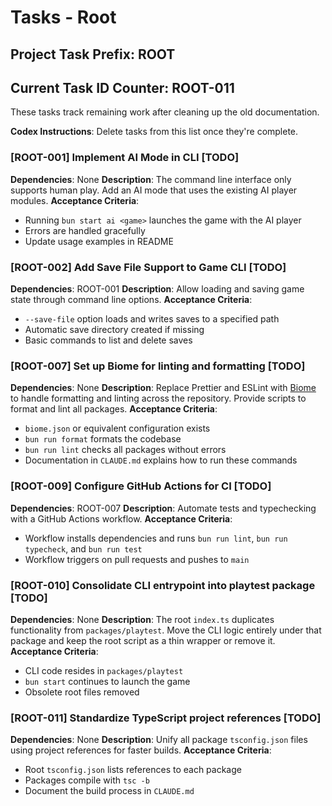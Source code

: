 # Tasks - Root

## Project Task Prefix: ROOT

## Current Task ID Counter: ROOT-011

These tasks track remaining work after cleaning up the old documentation.

**Codex Instructions**: Delete tasks from this list once they're complete.

### [ROOT-001] Implement AI Mode in CLI [TODO]
**Dependencies**: None
**Description**: The command line interface only supports human play. Add an AI mode that uses the existing AI player modules.
**Acceptance Criteria**:
- Running `bun start ai <game>` launches the game with the AI player
- Errors are handled gracefully
- Update usage examples in README

### [ROOT-002] Add Save File Support to Game CLI [TODO]
**Dependencies**: ROOT-001
**Description**: Allow loading and saving game state through command line options.
**Acceptance Criteria**:
- `--save-file` option loads and writes saves to a specified path
- Automatic save directory created if missing
- Basic commands to list and delete saves

### [ROOT-007] Set up Biome for linting and formatting [TODO]
**Dependencies**: None
**Description**: Replace Prettier and ESLint with [Biome](https://biomejs.dev) to handle formatting and linting across the repository. Provide scripts to format and lint all packages.
**Acceptance Criteria**:
- `biome.json` or equivalent configuration exists
- `bun run format` formats the codebase
- `bun run lint` checks all packages without errors
- Documentation in `CLAUDE.md` explains how to run these commands

### [ROOT-009] Configure GitHub Actions for CI [TODO]
**Dependencies**: ROOT-007
**Description**: Automate tests and typechecking with a GitHub Actions workflow.
**Acceptance Criteria**:
- Workflow installs dependencies and runs `bun run lint`, `bun run typecheck`, and `bun run test`
- Workflow triggers on pull requests and pushes to `main`

### [ROOT-010] Consolidate CLI entrypoint into playtest package [TODO]
**Dependencies**: None
**Description**: The root `index.ts` duplicates functionality from `packages/playtest`. Move the CLI logic entirely under that package and keep the root script as a thin wrapper or remove it.
**Acceptance Criteria**:
- CLI code resides in `packages/playtest`
- `bun start` continues to launch the game
- Obsolete root files removed

### [ROOT-011] Standardize TypeScript project references [TODO]
**Dependencies**: None
**Description**: Unify all package `tsconfig.json` files using project references for faster builds.
**Acceptance Criteria**:
- Root `tsconfig.json` lists references to each package
- Packages compile with `tsc -b`
- Document the build process in `CLAUDE.md`